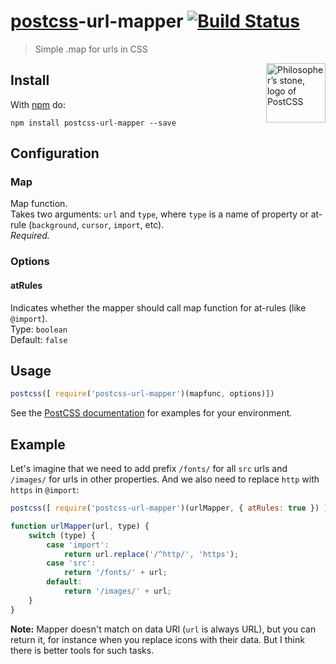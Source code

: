 # [postcss][postcss]-url-mapper [![Build Status](https://travis-ci.org/igoradamenko/postcss-url-mapper.svg?branch=master)](https://travis-ci.org/igoradamenko/postcss-url-mapper)
> Simple .map for urls in CSS

<img align="right" width="95" height="95"
     title="Philosopher’s stone, logo of PostCSS"
     src="http://postcss.github.io/postcss/logo.svg">

## Install

With [npm][npm] do:

```
npm install postcss-url-mapper --save
```

## Configuration

### Map
Map function.  
Takes two arguments: `url` and `type`, where `type` is a name of property or at-rule (`background`, `cursor`, `import`, etc).  
*Required.*

### Options

#### atRules
Indicates whether the mapper should call map function for at-rules (like `@import`).  
Type: `boolean`  
Default: `false`

## Usage

```js
postcss([ require('postcss-url-mapper')(mapfunc, options)])
```

See the [PostCSS documentation](https://github.com/postcss/postcss#usage) for
examples for your environment.

## Example
Let's imagine that we need to add prefix `/fonts/` for all `src` urls and `/images/` for urls in other properties. And we also need to replace `http` with `https` in `@import`:

```js
postcss([ require('postcss-url-mapper')(urlMapper, { atRules: true }) ]);

function urlMapper(url, type) {
    switch (type) {
        case 'import':
            return url.replace('/^http/', 'https');
        case 'src':
            return '/fonts/' + url;
        default:
            return '/images/' + url;
    }
}
```

**Note:** Mapper doesn't match on data URI (`url` is always URL), but you can return it, for instance when you replace icons with their data. But I think there is better tools for such tasks.

[postcss]: https://github.com/postcss/postcss
[npm]: https://www.npmjs.com/package/postcss-url-mapper
